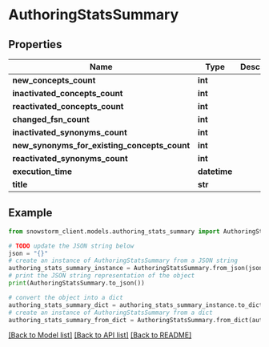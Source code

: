 # AuthoringStatsSummary


## Properties

Name | Type | Description | Notes
------------ | ------------- | ------------- | -------------
**new_concepts_count** | **int** |  | [optional] 
**inactivated_concepts_count** | **int** |  | [optional] 
**reactivated_concepts_count** | **int** |  | [optional] 
**changed_fsn_count** | **int** |  | [optional] 
**inactivated_synonyms_count** | **int** |  | [optional] 
**new_synonyms_for_existing_concepts_count** | **int** |  | [optional] 
**reactivated_synonyms_count** | **int** |  | [optional] 
**execution_time** | **datetime** |  | [optional] 
**title** | **str** |  | [optional] 

## Example

```python
from snowstorm_client.models.authoring_stats_summary import AuthoringStatsSummary

# TODO update the JSON string below
json = "{}"
# create an instance of AuthoringStatsSummary from a JSON string
authoring_stats_summary_instance = AuthoringStatsSummary.from_json(json)
# print the JSON string representation of the object
print(AuthoringStatsSummary.to_json())

# convert the object into a dict
authoring_stats_summary_dict = authoring_stats_summary_instance.to_dict()
# create an instance of AuthoringStatsSummary from a dict
authoring_stats_summary_from_dict = AuthoringStatsSummary.from_dict(authoring_stats_summary_dict)
```
[[Back to Model list]](../README.md#documentation-for-models) [[Back to API list]](../README.md#documentation-for-api-endpoints) [[Back to README]](../README.md)


